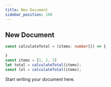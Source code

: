 ```yaml
---
title: New Document
sidebar_position: 100
---
```

## New Document

```typescript
const calculateTotal = (items: number[]) => {

}
const items = [1, 2, 3]
let total = calculateTotal(items);
const lol = calculateTotal(items);
```

Start writing your document here.

